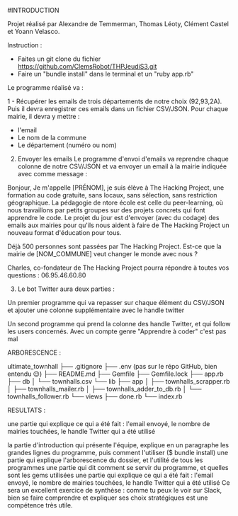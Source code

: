 
#INTRODUCTION

Projet réalisé par Alexandre de Temmerman, Thomas Léoty, Clément Castel et Yoann Velasco.


Instruction :

- Faites un git clone du fichier https://github.com/ClemsRobot/THPJeudiS3.git
- Faire un "bundle install" dans le terminal et un "ruby app.rb"



Le programme réalisé va :

1 - Récupérer les emails de trois départements de notre choix (92,93,2A). 
Puis il devra enregistrer ces emails dans un fichier CSV/JSON. Pour chaque mairie, il devra y mettre :

* l'email
* Le nom de la commune
* Le département (numéro ou nom)


2) Envoyer les emails
Le programme d'envoi d'emails va reprendre chaque colonne de notre CSV/JSON et va envoyer un email à la mairie indiquée avec comme message :

Bonjour,
Je m'appelle [PRÉNOM], je suis élève à The Hacking Project, une formation au code gratuite, sans locaux, sans sélection, sans restriction géographique. La pédagogie de ntore école est celle du peer-learning, où nous travaillons par petits groupes sur des projets concrets qui font apprendre le code. Le projet du jour est d'envoyer (avec du codage) des emails aux mairies pour qu'ils nous aident à faire de The Hacking Project un nouveau format d'éducation pour tous.

Déjà 500 personnes sont passées par The Hacking Project. Est-ce que la mairie de [NOM_COMMUNE] veut changer le monde avec nous ?


Charles, co-fondateur de The Hacking Project pourra répondre à toutes vos questions : 06.95.46.60.80


3) Le bot Twitter aura deux parties :

Un premier programme qui va repasser sur chaque élément du CSV/JSON et ajouter une colonne supplémentaire avec le handle twitter

Un second programme qui prend la colonne des handle Twitter, et qui follow les users concernés. Avec un compte genre "Apprendre à coder" c'est pas mal




ARBORESCENCE :

ultimate_townhall
├── .gitignore
├── .env (pas sur le répo GitHub, bien entendu 😉)
├── README.md
├── Gemfile
├── Gemfile.lock
├── app.rb
├── db
│   └── townhalls.csv
└── lib
    ├── app
    │   ├── townhalls_scrapper.rb
    │   ├── townhalls_mailer.rb
    │   ├── townhalls_adder_to_db.rb
    │   └── townhalls_follower.rb
    └── views
        ├── done.rb
        └── index.rb




RESULTATS :



une partie qui explique ce qui a été fait : l'email envoyé, le nombre de mairies touchées, le handle Twitter qui a été utilisé







la partie d'introduction qui présente l'équipe, explique en un paragraphe les grandes lignes du programme, puis comment l'utiliser ($ bundle install)
une partie qui explique l'arborescence du dossier, et l'utilité de tous les programmes
une partie qui dit comment se servir du programme, et quelles sont les gems utilisées
une partie qui explique ce qui a été fait : l'email envoyé, le nombre de mairies touchées, le handle Twitter qui a été utilisé
Ce sera un excellent exercice de synthèse : comme tu peux le voir sur Slack, bien se faire comprendre et expliquer ses choix stratégiques est une compétence très utile.

